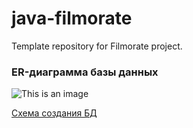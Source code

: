 # java-filmorate
Template repository for Filmorate project.

### ER-диаграмма базы данных
 
![This is an image](http://cs91106.tmweb.ru/storage/db_scheme_6.png)

[Схема создания БД](https://github.com/hedonist88/java-filmorate/blob/add-database/src/main/resources/schema.sql)

